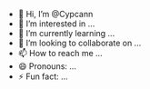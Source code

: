 - 👋 Hi, I’m @Cypcann
- 👀 I’m interested in ...
- 🌱 I’m currently learning ...
- 💞️ I’m looking to collaborate on ...
- 📫 How to reach me ...
- 😄 Pronouns: ...
- ⚡ Fun fact: ...

<!---
Cypcann/Cypcann is a ✨ special ✨ repository because its `README.md` (this file) appears on your GitHub profile.
You can click the Preview link to take a look at your changes.
--->
